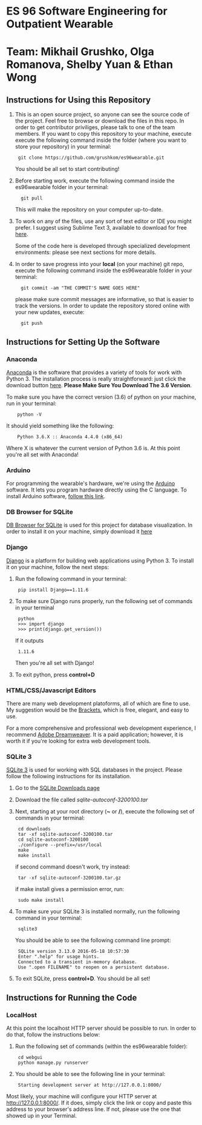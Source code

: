 # ES 96 Software Engineering for Outpatient Wearable
# Team: Mikhail Grushko, Olga Romanova, Shelby Yuan & Ethan Wong

## Instructions for Using this Repository

1. This is an open source project, so anyone can see the source code of the project. Feel free to browse or download the files in this repo. In order to get contributor priviliges, please talk to one of the team members.
    If you want to copy this repository to your machine, execute execute the following command inside the folder (where you want to store your repository) in your terminal: 

        git clone https://github.com/grushkom/es96wearable.git
    
    You should be all set to start contributing!

2. Before starting work, execute the following command inside the es96wearable folder in your terminal:

         git pull

    This will make the repository on your computer up-to-date.

3. To work on any of the files, use any sort of text editor or IDE you might 
prefer. I suggest using Sublime Text 3, available to download for free [here](https://www.sublimetext.com/3). 

    Some of the code here is developed through specialized development environments: please see next sections for more details.

4. In order to save progress into your **local** (on your machine) git repo, execute the following command inside the es96wearable folder in your terminal: 

         git commit -am "THE COMMIT'S NAME GOES HERE"

    please make sure commit messages are informative, so that is easier to track the versions.
    In order to update the repository stored online with your new updates, execute: 
    
         git push
         
## Instructions for Setting Up the Software
### Anaconda

[Anaconda](https://www.anaconda.com) is the software that provides a variety of tools for work with Python 3. The installation process is really straightforward: just click the download button [here](https://www.anaconda.com/download/#macos). **Please Make Sure You Download The 3.6 Version**. 

To make sure you have the correct version (3.6) of python on your machine, run in your terminal:

        python -V
        
It should yield something like the following:

        Python 3.6.X :: Anaconda 4.4.0 (x86_64)
        
Where X is whatever the current version of Python 3.6 is. At this point you're all set with Anaconda!

### Arduino

For programming the wearable's hardware, we're using the [Arduino](https://www.arduino.cc) software. It lets you program hardware directly using the C language. To install Arduino software, [follow this link](https://www.arduino.cc/en/Main/Software).

### DB Browser for SQLite

[DB Browser for SQLite](http://sqlitebrowser.org) is used for this project for database visualization. In order to install it on your machine, simply download it [here](http://sqlitebrowser.org)

### Django

[Django](https://www.djangoproject.com) is a platform for building web applications using Python 3. To install it on your machine, follow the next steps:

1. Run the following command in your terminal:

        pip install Django==1.11.6

2. To make sure Django runs properly, run the following set of commands in your terminal

        python
        >>> import django
        >>> print(django.get_version())
    
    If it outputs 
    
        1.11.6
    
    Then you're all set with Django!
    
3. To exit python, press **control+D**
    
### HTML/CSS/Javascript Editors

There are many web development platoforms, all of which are fine to use. My suggestion would be the [Brackets](http://brackets.io), which is free, elegant, and easy to use.

For a more comprehensive and professional web development experience, I recommend [Adobe Dreamweaver](http://www.adobe.com/products/dreamweaver.html). It is a paid application; however, it is worth it if you're looking for extra web development tools.

### SQLite 3

[SQLite 3](http://sqlite.org/index.html) is used for working with SQL databases in the project. Please follow the following instructions for its installation.

1. Go to the [SQLite Downloads page](http://sqlite.org/download.html)
2. Download the file called *sqlite-autoconf-3200100.tar*
3. Next, starting at your root directory (**~** or **/**), execute the following set of commands in your terminal:

        cd downloads
        tar -xf sqlite-autoconf-3200100.tar
        cd sqlite-autoconf-3200100
        ./configure --prefix=/usr/local
        make
        make install
    
    if second command doesn't work, try instead:
    
        tar -xf sqlite-autoconf-3200100.tar.gz
    if make install gives a permission error, run:
    
        sudo make install

4. To make sure your SQLite 3 is installed normally, run the following command in your terminal:

        sqlite3
    
    You should be able to see the following command line prompt:
    
        SQLite version 3.13.0 2016-05-18 10:57:30
        Enter ".help" for usage hints.
        Connected to a transient in-memory database.
        Use ".open FILENAME" to reopen on a persistent database.
        
5. To exit SQLite, press **control+D**. You should be all set!

## Instructions for Running  the Code

### LocalHost

At this point the localhost HTTP server should be possible to run. In order to do that, follow the instructions below:

1. Run the following set of commands (within the es96wearable folder):

        cd webgui
        python manage.py runserver
        
2. You should be able to see the following line in your terminal:
    
        Starting development server at http://127.0.0.1:8000/

Most likely, your machine will configure your HTTP server at http://127.0.0.1:8000/. If it does, simply click the link or copy and paste this address to your browser's address line. If not, please use the one that showed up in your Terminal.